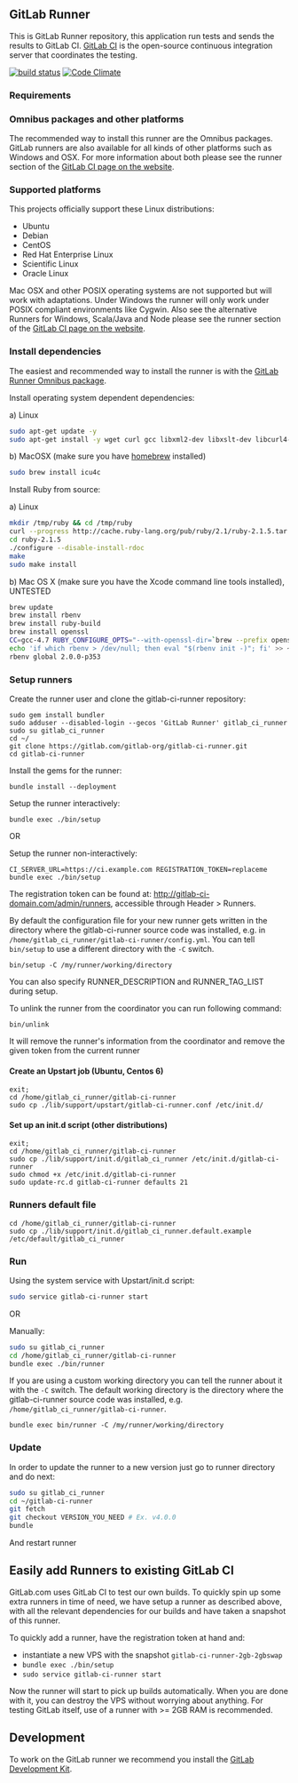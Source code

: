 ## GitLab Runner

This is GitLab Runner repository, this application run tests and sends the results to GitLab CI.
[GitLab CI](https://about.gitlab.com/gitlab-ci) is the open-source continuous integration server that coordinates the testing.

[![build status](https://ci.gitlab.org/projects/8/status.png?ref=master)](https://ci.gitlab.org/projects/8?ref=master)
[![Code Climate](https://codeclimate.com/github/gitlabhq/gitlab-ci-runner.png)](https://codeclimate.com/github/gitlabhq/gitlab-ci-runner)

### Requirements

### Omnibus packages and other platforms

The recommended way to install this runner are the Omnibus packages.
GitLab runners are also available for all kinds of other platforms such as Windows and OSX.
For more information about both please see the runner section of the [GitLab CI page on the website](https://about.gitlab.com/gitlab-ci/).

### Supported platforms

This projects officially support these Linux distributions:

- Ubuntu
- Debian
- CentOS
- Red Hat Enterprise Linux
- Scientific Linux
- Oracle Linux

Mac OSX and other POSIX operating systems are not supported but will work with adaptations.
Under Windows the runner will only work under POSIX compliant environments like Cygwin.
Also see the alternative Runners for Windows, Scala/Java and Node please see the runner section of the [GitLab CI page on the website](https://about.gitlab.com/gitlab-ci/).

### Install dependencies

The easiest and recommended way to install the runner is with the [GitLab Runner Omnibus package](https://gitlab.com/gitlab-org/omnibus-gitlab-runner/blob/master/doc/install/README.md).

Install operating system dependent dependencies:

a) Linux

```bash
sudo apt-get update -y
sudo apt-get install -y wget curl gcc libxml2-dev libxslt-dev libcurl4-openssl-dev libreadline6-dev libc6-dev libssl-dev make build-essential zlib1g-dev openssh-server git-core libyaml-dev postfix libpq-dev libicu-dev
```

b) MacOSX (make sure you have [homebrew](http://brew.sh/) installed)

```bash
sudo brew install icu4c
```

Install Ruby from source:

a) Linux

```bash
mkdir /tmp/ruby && cd /tmp/ruby
curl --progress http://cache.ruby-lang.org/pub/ruby/2.1/ruby-2.1.5.tar.gz | tar xz
cd ruby-2.1.5
./configure --disable-install-rdoc
make
sudo make install
```

b) Mac OS X (make sure you have the Xcode command line tools installed), UNTESTED

```bash
brew update
brew install rbenv
brew install ruby-build
brew install openssl
CC=gcc-4.7 RUBY_CONFIGURE_OPTS="--with-openssl-dir=`brew --prefix openssl` --with-readline-dir=`brew --prefix readline` --with-gcc=gcc-4.7 --enable-shared" rbenv install 2.0.0-p353
echo 'if which rbenv > /dev/null; then eval "$(rbenv init -)"; fi' >> ~/.profile
rbenv global 2.0.0-p353
```

### Setup runners

Create the runner user and clone the gitlab-ci-runner repository:

```
sudo gem install bundler
sudo adduser --disabled-login --gecos 'GitLab Runner' gitlab_ci_runner
sudo su gitlab_ci_runner
cd ~/
git clone https://gitlab.com/gitlab-org/gitlab-ci-runner.git
cd gitlab-ci-runner
```

Install the gems for the runner:

```
bundle install --deployment
```

Setup the runner interactively:

```
bundle exec ./bin/setup
```

OR

Setup the runner non-interactively:

```
CI_SERVER_URL=https://ci.example.com REGISTRATION_TOKEN=replaceme bundle exec ./bin/setup
```

The registration token can be found at: <http://gitlab-ci-domain.com/admin/runners>, accessible through Header > Runners.

By default the configuration file for your new runner gets written in the directory where the gitlab-ci-runner source code was installed, e.g. in `/home/gitlab_ci_runner/gitlab-ci-runner/config.yml`.
You can tell `bin/setup` to use a different directory with the `-C` switch.

```
bin/setup -C /my/runner/working/directory
```

You can also specify RUNNER_DESCRIPTION and RUNNER_TAG_LIST during setup.

To unlink the runner from the coordinator you can run following command:

```
bin/unlink
```

It will remove the runner's information from the coordinator and remove the given token from the current runner

#### Create an Upstart job (Ubuntu, Centos 6)

```
exit;
cd /home/gitlab_ci_runner/gitlab-ci-runner
sudo cp ./lib/support/upstart/gitlab-ci-runner.conf /etc/init.d/
```


#### Set up an init.d script (other distributions)

```
exit;
cd /home/gitlab_ci_runner/gitlab-ci-runner
sudo cp ./lib/support/init.d/gitlab_ci_runner /etc/init.d/gitlab-ci-runner
sudo chmod +x /etc/init.d/gitlab-ci-runner
sudo update-rc.d gitlab-ci-runner defaults 21
```

### Runners default file

```
cd /home/gitlab_ci_runner/gitlab-ci-runner
sudo cp ./lib/support/init.d/gitlab_ci_runner.default.example /etc/default/gitlab_ci_runner
```

### Run

Using the system service with Upstart/init.d script:

```bash
sudo service gitlab-ci-runner start
```

OR

Manually:

```bash
sudo su gitlab_ci_runner
cd /home/gitlab_ci_runner/gitlab-ci-runner
bundle exec ./bin/runner
```

If you are using a custom working directory you can tell the runner about it with the `-C` switch.
The default working directory is the directory where the gitlab-ci-runner source code was installed, e.g. `/home/gitlab_ci_runner/gitlab-ci-runner`.

```
bundle exec bin/runner -C /my/runner/working/directory
```

### Update

In order to update the runner to a new version just go to runner directory and do next:

```bash
sudo su gitlab_ci_runner
cd ~/gitlab-ci-runner
git fetch
git checkout VERSION_YOU_NEED # Ex. v4.0.0
bundle
```

And restart runner

## Easily add Runners to existing GitLab CI

GitLab.com uses GitLab CI to test our own builds. To quickly spin up some extra runners in time of need, we have setup a runner as described above, with all the relevant dependencies for our builds and have taken a snapshot of this runner.

To quickly add a runner, have the registration token at hand and:

- instantiate a new VPS with the snapshot `gitlab-ci-runner-2gb-2gbswap`
- `bundle exec ./bin/setup`
- `sudo service gitlab-ci-runner start`

Now the runner will start to pick up builds automatically. When you are done with it, you can destroy the VPS without worrying about anything. For testing GitLab itself, use of a runner with >= 2GB RAM is recommended.

## Development

To work on the GitLab runner we recommend you install the [GitLab Development Kit](https://gitlab.com/gitlab-org/gitlab-development-kit).

